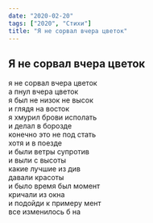 ```yaml
---
date: "2020-02-20"
tags: ["2020", "Стихи"]
title: "Я не сорвал вчера цветок"
---
```


## Я не сорвал вчера цветок

я не сорвал вчера цветок<br>
а пнул вчера цветок<br>
я был не низок не высок<br>
и глядя на восток<br>
я хмурил брови исполать<br>
и делал в борозде<br>
конечно это не под стать<br>
хотя и в поезде<br>
и были ветры супротив<br>
и выли с высоты<br>
какие лучшие из див<br>
давали красоты<br>
и было время был момент<br>
кричали из окна<br>
и подойди к примеру мент<br>
все изменилось б на<br>